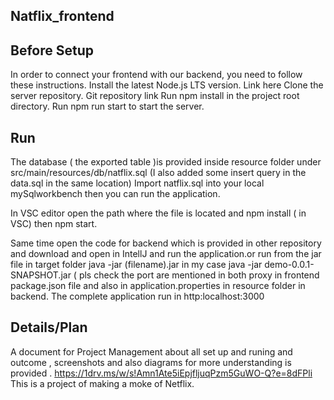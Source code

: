 ## Natflix_frontend
## Before Setup
In order to connect your frontend with our backend, you need to follow these instructions. Install the latest Node.js LTS version. Link here Clone the server repository. Git repository link Run npm install in the project root directory. Run npm run start to start the server.
## Run
The database ( the exported table )is provided inside resource folder under src/main/resources/db/natflix.sql  (I also added some insert query in the data.sql in the same location)
Import natflix.sql into your local mySqlworkbench then you can run the application.


In VSC editor open the path where the file is located and npm install ( in VSC) then npm start.

Same time open the code for backend which is provided in other repository and download and open in IntellJ and run the application.or run from the jar file in target folder  java -jar (filename).jar in my case java -jar demo-0.0.1-SNAPSHOT.jar
( pls check the port are mentioned in both proxy in frontend package.json file and also in application.properties in resource folder in backend.
The complete application run in http:localhost:3000

## Details/Plan
A document for Project Management about all set up and runing and outcome , screenshots and also diagrams for more understanding is provided . https://1drv.ms/w/s!Amn1Ate5iEpjfljuqPzm5GuWO-Q?e=8dFPli This is a project of making a moke of Netflix.

